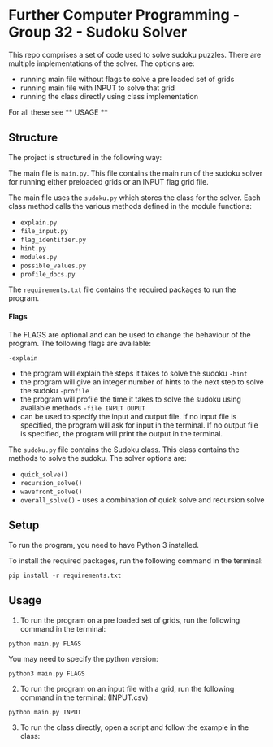 # Further Computer Programming - Group 32 - Sudoku Solver

This repo comprises a set of code used to solve sudoku puzzles. There are multiple implementations of the solver. The options are:
- running main file without flags to solve a pre loaded set of grids
- running main file with INPUT to solve that grid
- running the class directly using class implementation

For all these see ** USAGE **

## Structure
The project is structured in the following way:

The main file is `main.py`. This file contains the main run of the sudoku solver for running either preloaded grids or an INPUT flag grid file.

The main file uses the `sudoku.py` which stores the class for the solver. Each class method calls the various methods defined in the module functions:
- `explain.py`
- `file_input.py`
- `flag_identifier.py`
- `hint.py`
- `modules.py`
- `possible_values.py`
- `profile_docs.py`


The `requirements.txt` file contains the required packages to run the program.



#### Flags

The FLAGS are optional and can be used to change the behaviour of the program. The following flags are available:

`-explain`
- the program will explain the steps it takes to solve the sudoku
`-hint`
- the program will give an integer number of hints to the next step to solve the sudoku
`-profile`
- the program will profile the time it takes to solve the sudoku using available methods
`-file INPUT OUPUT`
- can be used to specify the input and output file. If no input file is specified, the program will ask for input in the terminal. If no output file is specified, the program will print the output in the terminal.


The `sudoku.py` file contains the Sudoku class. This class contains the methods to solve the sudoku.
The solver options are:
- `quick_solve()`
- `recursion_solve()`
- `wavefront_solve()`
- `overall_solve()` - uses a combination of quick solve and recursion solve


## Setup
To run the program, you need to have Python 3 installed. 

To install the required packages, run the following command in the terminal:
```
pip install -r requirements.txt
```

## Usage


1. To run the program on a pre loaded set of grids, run the following command in the terminal:
```
python main.py FLAGS
```
You may need to specify the python version:

```
python3 main.py FLAGS
```

2. To run the program on an input file with a grid, run the following command in the terminal: (INPUT.csv)

```
python main.py INPUT

```

3. To run the class directly, open a script and follow the example in the class:








